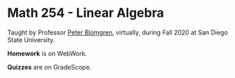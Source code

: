 # Math 254 - Linear Algebra

Taught by Professor [Peter Blomgren](http://terminus.sdsu.edu/SDSU/Math254/?r=main), virtually, during Fall 2020 at San Diego State University.

**Homework** is on WebWork.

**Quizzes** are on GradeScope.